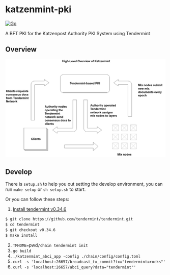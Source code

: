 # katzenmint-pki
[![Go](https://github.com/hashcloak/katzenmint-pki/actions/workflows/go.yml/badge.svg)](https://github.com/hashcloak/katzenmint-pki/actions/workflows/go.yml)

A BFT PKI for the Katzenpost Authority PKI System using Tendermint

## Overview 

![High-level overview of the architecture](https://github.com/hashcloak/katzenmint-pki/blob/master/high-level%20katzenmint.png)

## Develop

There is `setup.sh` to help you out setting the develop environment, you can run `make setup` or `sh setup.sh` to start.

Or you can follow these steps:

1. [Install tendermint v0.34.6](https://docs.tendermint.com/master/introduction/install.html)
```BASH
$ git clone https://github.com/tendermint/tendermint.git
$ cd tendermint
$ git checkout v0.34.6
$ make install
```
2. `TMHOME=`pwd`/chain tendermint init`
3. `go build`
4. `./katzenmint_abci_app -config ./chain/config/config.toml`
5. `curl -s 'localhost:26657/broadcast_tx_commit?tx="tendermint=rocks"'`
6. `curl -s 'localhost:26657/abci_query?data="tendermint"'`
